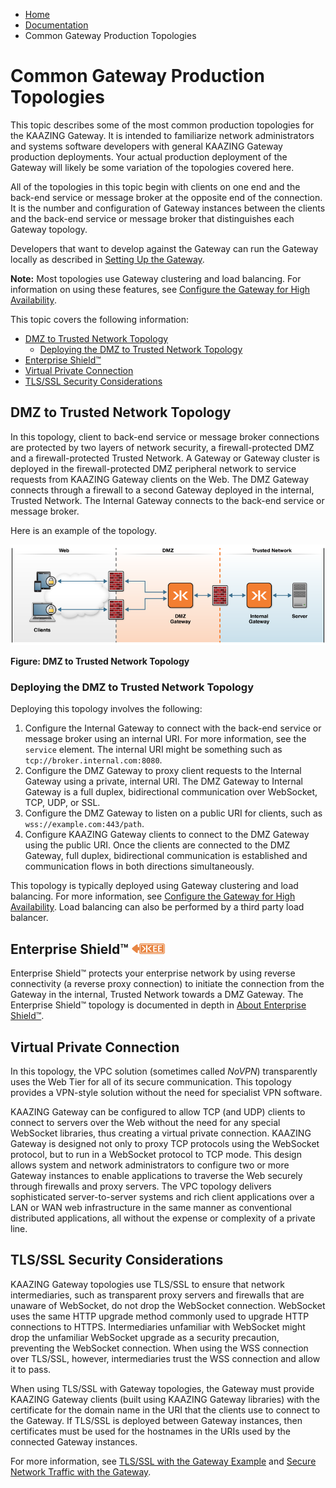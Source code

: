-   [Home](../../index.md)
-   [Documentation](../index.md)
-   Common Gateway Production Topologies

Common Gateway Production Topologies 
========================================================================

This topic describes some of the most common production topologies for the KAAZING Gateway. It is intended to familiarize network administrators and systems software developers with general KAAZING Gateway production deployments. Your actual production deployment of the Gateway will likely be some variation of the topologies covered here.

All of the topologies in this topic begin with clients on one end and the back-end service or message broker at the opposite end of the connection. It is the number and configuration of Gateway instances between the clients and the back-end service or message broker that distinguishes each Gateway topology.

Developers that want to develop against the Gateway can run the Gateway locally as described in [Setting Up the Gateway](../about/setup-guide.md).

**Note:** Most topologies use Gateway clustering and load balancing. For information on using these features, see [Configure the Gateway for High Availability](../high-availability/o_high_availability.md).

This topic covers the following information:

-   [DMZ to Trusted Network Topology](#dmz-to-trusted-network-topology)
    -   [Deploying the DMZ to Trusted Network Topology](#deploying-the-dmz-to-trusted-network-topology)
-   [Enterprise Shield™](#enterprise-shield--)
-   [Virtual Private Connection](#virtual-private-connection)
-   [TLS/SSL Security Considerations](#tlsssl-security-considerations)

DMZ to Trusted Network Topology
-------------------------------------------------------------

In this topology, client to back-end service or message broker connections are protected by two layers of network security, a firewall-protected DMZ and a firewall-protected Trusted Network. A Gateway or Gateway cluster is deployed in the firewall-protected DMZ peripheral network to service requests from KAAZING Gateway clients on the Web. The DMZ Gateway connects through a firewall to a second Gateway deployed in the internal, Trusted Network. The Internal Gateway connects to the back-end service or message broker.

Here is an example of the topology.

![DMZ to Trusted Network Topology](../images/f-dmz-trusted-top.png)

**Figure: DMZ to Trusted Network Topology**

### <a name="Deploy_DMZ_to_Internal"></a>Deploying the DMZ to Trusted Network Topology

Deploying this topology involves the following:

1.  Configure the Internal Gateway to connect with the back-end service or message broker using an internal URI. For more information, see the `service` element. The internal URI might be something such as `tcp://broker.internal.com:8080`.
2.  Configure the DMZ Gateway to proxy client requests to the Internal Gateway using a private, internal URI. The DMZ Gateway to Internal Gateway is a full duplex, bidirectional communication over WebSocket, TCP, UDP, or SSL.
3.  Configure the DMZ Gateway to listen on a public URI for clients, such as `wss://example.com:443/path`.
4.  Configure KAAZING Gateway clients to connect to the DMZ Gateway using the public URI. Once the clients are connected to the DMZ Gateway, full duplex, bidirectional communication is established and communication flows in both directions simultaneously.

This topology is typically deployed using Gateway clustering and load balancing. For more information, see [Configure the Gateway for High Availability](../high-availability/o_high_availability.md). Load balancing can also be performed by a third party load balancer.

Enterprise Shield™  ![This feature is available in KAAZING Gateway - Enterprise Edition](../images/enterprise-feature.png)
---------------------------------------------------------------------

Enterprise Shield™ protects your enterprise network by using reverse connectivity (a reverse proxy connection) to initiate the connection from the Gateway in the internal, Trusted Network towards a DMZ Gateway. The Enterprise Shield™ topology is documented in depth in [About Enterprise Shield™](../reverse-connectivity/o_enterprise_shield_checklist.md#about-enterprise-shield).

Virtual Private Connection
--------------------------------------------

In this topology, the VPC solution (sometimes called *NoVPN*) transparently uses the Web Tier for all of its secure communication. This topology provides a VPN-style solution without the need for specialist VPN software.

KAAZING Gateway can be configured to allow TCP (and UDP) clients to connect to servers over the Web without the need for any special WebSocket libraries, thus creating a virtual private connection. KAAZING Gateway is designed not only to proxy TCP protocols using the WebSocket protocol, but to run in a WebSocket protocol to TCP mode. This design allows system and network administrators to configure two or more Gateway instances to enable applications to traverse the Web securely through firewalls and proxy servers. The VPC topology delivers sophisticated server-to-server systems and rich client applications over a LAN or WAN web infrastructure in the same manner as conventional distributed applications, all without the expense or complexity of a private line.

TLS/SSL Security Considerations
-------------------------------------------------

KAAZING Gateway topologies use TLS/SSL to ensure that network intermediaries, such as transparent proxy servers and firewalls that are unaware of WebSocket, do not drop the WebSocket connection. WebSocket uses the same HTTP upgrade method commonly used to upgrade HTTP connections to HTTPS. Intermediaries unfamiliar with WebSocket might drop the unfamiliar WebSocket upgrade as a security precaution, preventing the WebSocket connection. When using the WSS connection over TLS/SSL, however, intermediaries trust the WSS connection and allow it to pass.

When using TLS/SSL with Gateway topologies, the Gateway must provide KAAZING Gateway clients (built using KAAZING Gateway libraries) with the certificate for the domain name in the URI that the clients use to connect to the Gateway. If TLS/SSL is deployed between Gateway instances, then certificates must be used for the hostnames in the URIs used by the connected Gateway instances.

For more information, see [TLS/SSL with the Gateway Example](../security/u_tls_works.md#tlsssl-with-the-gateway-example) and [Secure Network Traffic with the Gateway](../security/o_tls.md).
